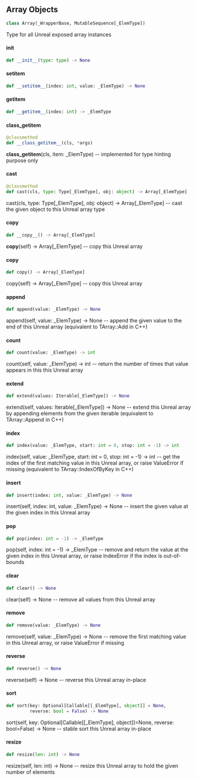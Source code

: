 ## Array Objects

```python
class Array(_WrapperBase, MutableSequence[_ElemType])
```

Type for all Unreal exposed array instances

<a id="unreal.Array.__init__"></a>

#### __init__

```python
def __init__(type: type) -> None
```

<a id="unreal.Array.__setitem__"></a>

#### __setitem__

```python
def __setitem__(index: int, value: _ElemType) -> None
```

<a id="unreal.Array.__getitem__"></a>

#### __getitem__

```python
def __getitem__(index: int) -> _ElemType
```

<a id="unreal.Array.__class_getitem__"></a>

#### __class_getitem__

```python
@classmethod
def __class_getitem__(cls, *args)
```

__class_getitem__(cls, item: _ElemType) -- implemented for type hinting purpose only

<a id="unreal.Array.cast"></a>

#### cast

```python
@classmethod
def cast(cls, type: Type[_ElemType], obj: object) -> Array[_ElemType]
```

cast(cls, type: Type[_ElemType], obj: object) -> Array[_ElemType] -- cast the given object to this Unreal array type

<a id="unreal.Array.__copy__"></a>

#### __copy__

```python
def __copy__() -> Array[_ElemType]
```

__copy__(self) -> Array[_ElemType] -- copy this Unreal array

<a id="unreal.Array.copy"></a>

#### copy

```python
def copy() -> Array[_ElemType]
```

copy(self) -> Array[_ElemType] -- copy this Unreal array

<a id="unreal.Array.append"></a>

#### append

```python
def append(value: _ElemType) -> None
```

append(self, value: _ElemType) -> None -- append the given value to the end of this Unreal array (equivalent to TArray::Add in C++)

<a id="unreal.Array.count"></a>

#### count

```python
def count(value: _ElemType) -> int
```

count(self, value: _ElemType) -> int -- return the number of times that value appears in this this Unreal array

<a id="unreal.Array.extend"></a>

#### extend

```python
def extend(values: Iterable[_ElemType]) -> None
```

extend(self, values: Iterable[_ElemType]) -> None -- extend this Unreal array by appending elements from the given iterable (equivalent to TArray::Append in C++)

<a id="unreal.Array.index"></a>

#### index

```python
def index(value: _ElemType, start: int = 0, stop: int = -1) -> int
```

index(self, value: _ElemType, start: int = 0, stop: int = -1) -> int -- get the index of the first matching value in this Unreal array, or raise ValueError if missing (equivalent to TArray::IndexOfByKey in C++)

<a id="unreal.Array.insert"></a>

#### insert

```python
def insert(index: int, value: _ElemType) -> None
```

insert(self, index: int, value: _ElemType) -> None -- insert the given value at the given index in this Unreal array

<a id="unreal.Array.pop"></a>

#### pop

```python
def pop(index: int = -1) -> _ElemType
```

pop(self, index: int = -1) -> _ElemType -- remove and return the value at the given index in this Unreal array, or raise IndexError if the index is out-of-bounds

<a id="unreal.Array.clear"></a>

#### clear

```python
def clear() -> None
```

clear(self) -> None -- remove all values from this Unreal array

<a id="unreal.Array.remove"></a>

#### remove

```python
def remove(value: _ElemType) -> None
```

remove(self, value: _ElemType) -> None -- remove the first matching value in this Unreal array, or raise ValueError if missing

<a id="unreal.Array.reverse"></a>

#### reverse

```python
def reverse() -> None
```

reverse(self) -> None -- reverse this Unreal array in-place

<a id="unreal.Array.sort"></a>

#### sort

```python
def sort(key: Optional[Callable[[_ElemType], object]] = None,
         reverse: bool = False) -> None
```

sort(self, key: Optional[Callable[[_ElemType], object]]=None, reverse: bool=False) -> None -- stable sort this Unreal array in-place

<a id="unreal.Array.resize"></a>

#### resize

```python
def resize(len: int) -> None
```

resize(self, len: int) -> None -- resize this Unreal array to hold the given number of elements

<a id="unreal.FixedArray"></a>